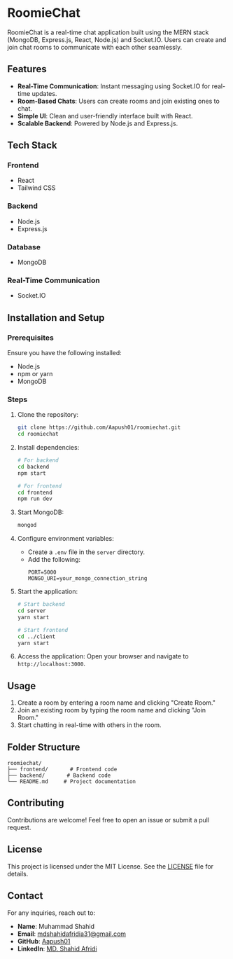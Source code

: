 # RoomieChat

RoomieChat is a real-time chat application built using the MERN stack (MongoDB, Express.js, React, Node.js) and Socket.IO. Users can create and join chat rooms to communicate with each other seamlessly.

## Features

- **Real-Time Communication**: Instant messaging using Socket.IO for real-time updates.
- **Room-Based Chats**: Users can create rooms and join existing ones to chat.
- **Simple UI**: Clean and user-friendly interface built with React.
- **Scalable Backend**: Powered by Node.js and Express.js.

## Tech Stack

### Frontend
- React
- Tailwind CSS

### Backend
- Node.js
- Express.js

### Database
- MongoDB

### Real-Time Communication
- Socket.IO

## Installation and Setup

### Prerequisites

Ensure you have the following installed:
- Node.js
- npm or yarn
- MongoDB

### Steps

1. Clone the repository:
   ```bash
   git clone https://github.com/Aapush01/roomiechat.git
   cd roomiechat
   ```

2. Install dependencies:
   ```bash
   # For backend
   cd backend
   npm start

   # For frontend
   cd frontend
   npm run dev
   ```

3. Start MongoDB:
   ```bash
   mongod
   ```

4. Configure environment variables:
   - Create a `.env` file in the `server` directory.
   - Add the following:
     ```env
     PORT=5000
     MONGO_URI=your_mongo_connection_string
     ```

5. Start the application:
   ```bash
   # Start backend
   cd server
   yarn start

   # Start frontend
   cd ../client
   yarn start
   ```

6. Access the application:
   Open your browser and navigate to `http://localhost:3000`.

## Usage

1. Create a room by entering a room name and clicking "Create Room."
2. Join an existing room by typing the room name and clicking "Join Room."
3. Start chatting in real-time with others in the room.

## Folder Structure

```
roomiechat/
├── frontend/       # Frontend code
├── backend/       # Backend code
└── README.md     # Project documentation
```

## Contributing

Contributions are welcome! Feel free to open an issue or submit a pull request.

## License

This project is licensed under the MIT License. See the [LICENSE](LICENSE) file for details.

## Contact

For any inquiries, reach out to:
- **Name**: Muhammad Shahid
- **Email**: [mdshahidafridia31@gmail.com](mailto:mdshahidafridia31@gmail.com)
- **GitHub**: [Aapush01](https://github.com/Aapush01)
- **LinkedIn**: [MD. Shahid Afridi](https://www.linkedin.com/in/md-shahidafridi/)
